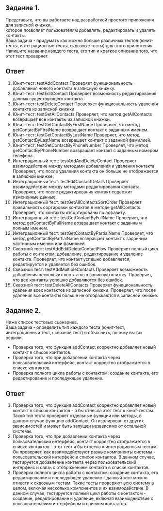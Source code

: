 ## Задание 1.
Представьте, что вы работаете над разработкой простого приложения для записной книжки,  
которое позволяет пользователям добавлять, редактировать и удалять контакты.  
Ваша задача - придумать как можно больше различных тестов (юнит-тесты, интеграционные тесты, сквозные тесты) для этого приложения.  
Напишите название каждого теста, его тип и краткое описание того, что этот тест проверяет.

## Ответ
1. Юнит-тест: testAddContact
   Проверяет функциональность добавления нового контакта в записную книжку.
2. Юнит-тест: testEditContact
   Проверяет возможность редактирования данных существующего контакта.
3. Юнит-тест: testDeleteContact
   Проверяет функциональность удаления контакта из записной книжки.
4. Юнит-тест: testGetAllContacts
   Проверяет, что метод getAllContacts возвращает все контакты из записной книжки.
5. Юнит-тест: testGetContactByFirstName
   Проверяет, что метод getContactByFirstName возвращает контакт с заданным именем.
6. Юнит-тест: testGetContactByLastName
   Проверяет, что метод getContactByLastName возвращает контакт с заданной фамилией.
7. Юнит-тест: testGetContactByPhoneNumber
   Проверяет, что метод getContactByPhoneNumber возвращает контакт с заданным номером телефона.
8. Интеграционный тест: testAddAndDeleteContact
   Проверяет взаимодействие между методами добавления и удаления контакта. Проверяет, что после удаления контакта он больше не отображается в записной книжке.
9. Интеграционный тест: testEditContactDetails
   Проверяет взаимодействие между методами редактирования контакта. Проверяет, что после редактирования контакт содержит измененные данные.
10. Интеграционный тест: testGetAllContactsSortOrder
    Проверяет правильность сортировки контактов в методе getAllContacts. Проверяет, что контакты отсортированы по алфавиту.
11. Интеграционный тест: testGetContactByFullName
    Проверяет, что метод getContactByFullName возвращает контакт с заданным полным именем.
12. Интеграционный тест: testGetContactByPartialName
    Проверяет, что метод getContactByPartialName возвращает контакт с заданным частичным именем или фамилией.
13. Сквозной тест: testAddEditDeleteContactFlow
    Проверяет полный цикл работы с контактом: добавление, редактирование и удаление контакта. Проверяет, что контакт успешно добавляется, редактируется и удаляется без ошибок.
14. Сквозной тест: testAddMultipleContacts
    Проверяет возможность добавления нескольких контактов в записную книжку. Проверяет, что все контакты успешно добавляются без ошибок.
15. Сквозной тест: testDeleteAllContacts
    Проверяет функциональность удаления всех контактов из записной книжки. Проверяет, что после удаления все контакты больше не отображаются в записной книжке.


## Задание 2.
Ниже список тестовых сценариев.  
Ваша задача - определить тип каждого теста (юнит-тест, интеграционный тест, сквозной тест) и объяснить, почему вы так решили.  
- Проверка того, что функция addContact корректно добавляет новый контакт в список контактов.
- Проверка того, что при добавлении контакта через пользовательский интерфейс, контакт корректно отображается в списке контактов.
- Проверка полного цикла работы с контактом: создание контакта, его редактирование и последующее удаление.

## Ответ
1. Проверка того, что функция addContact корректно добавляет новый контакт в список контактов - я бы отнесла этот тест к юнит-тестам. Такой тип теста проверяет отдельные функции или методы, в данном случае функцию addContact. Он изолирован от других зависимостей и может быть запущен независимо от остальной системы.
2. Проверка того, что при добавлении контакта через пользовательский интерфейс, контакт корректно отображается в списке контактов - этот тест я бы отнесла к интеграционным тестам. Он проверяет, как взаимодействуют разные компоненты системы - пользовательский интерфейс и список контактов. В данном случае, тестируется добавление контакта через пользовательский интерфейс и связь с отображением контакта в списке контактов.
3. Проверка полного цикла работы с контактом: создание контакта, его редактирование и последующее удаление - данный тест можно отнести к сквозным тестам. Такие тесты проверяют всю систему в целом, включая несколько компонентов и их взаимодействие. В данном случае, тестируется полный цикл работы с контактом - создание, редактирование и удаление, включая взаимодействие с пользовательским интерфейсом и списком контактов.